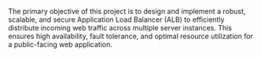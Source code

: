 The primary objective of this project is to design and implement a robust, scalable, and secure Application Load Balancer (ALB) to efficiently distribute incoming web traffic across multiple server instances. This ensures high availability, fault tolerance, and optimal resource utilization for a public-facing web application.
